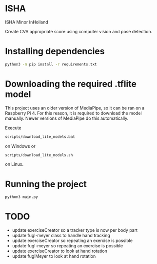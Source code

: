 # ISHA

ISHA Minor InHolland

Create CVA appropriate score using computer vision and pose detection.

# Installing dependencies

```sh
python3 -m pip install -r requirements.txt
```

# Downloading the required .tflite model

This project uses an older version of MediaPipe, so it can be ran on a Raspberry Pi 4. For this reason, it is required to download the model manually. Newer versions of MediaPipe do this automatically.

Execute

```sh
scripts/download_lite_models.bat
```

on Windows or

```bash
scripts/download_lite_models.sh
```

on Linux.

# Running the project

```sh
python3 main.py
```

# TODO

- update exerciseCreator so a tracker type is now per body part
- update fugl-meyer class to handle hand tracking
- update exerciseCreator so repeating an exercise is possible
- update fugl-meyer so repeating an exercise is possible
- update exerciseCreator to look at hand rotation
- update fuglMeyer to look at hand rotation
